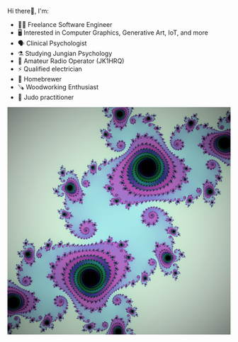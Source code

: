 Hi there👋, I'm:

- 👨‍💻 Freelance Software Engineer
- 🖥️ Interested in Computer Graphics, Generative Art, IoT, and more
- 🗣️ Clinical Psychologist
- ⚗️ Studying Jungian Psychology
- 📡 Amateur Radio Operator (JK1HRQ)
- ⚡ Qualified electrician
- 🍺 Homebrewer
- 🪚 Woodworking Enthusiast
- 🥋 Judo practitioner

![JuliaSet](julia.png)
